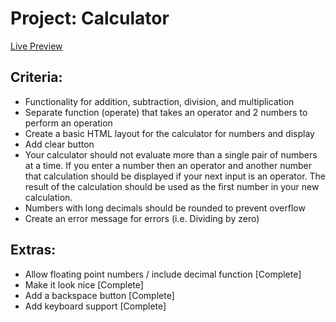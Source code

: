 # Project: Calculator

[Live Preview](https://jincrypt.github.io/calculator/)

## Criteria:
* Functionality for addition, subtraction, division, and multiplication
* Separate function (operate) that takes an operator and 2 numbers to perform an operation
* Create a basic HTML layout for the calculator for numbers and display
* Add clear button
* Your calculator should not evaluate more than a single pair of numbers at a time. If you enter a number then an operator and another number that calculation should be displayed if your next input is an operator. The result of the calculation should be used as the first number in your new calculation.
* Numbers with long decimals should be rounded to prevent overflow
* Create an error message for errors (i.e. Dividing by zero)

## Extras:
* Allow floating point numbers / include decimal function [Complete]
* Make it look nice [Complete]
* Add a backspace button [Complete]
* Add keyboard support [Complete]
